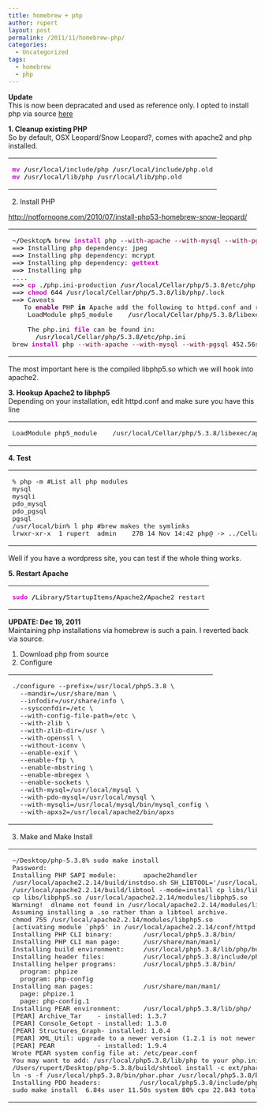 ```yaml
---
title: homebrew + php
author: rupert
layout: post
permalink: /2011/11/homebrew-php/
categories:
  - Uncategorized
tags:
  - homebrew
  - php
---
```

**Update**  
This is now been depracated and used as reference only. I opted to install php via source [here][1]

**1. Cleanup existing PHP**  
So by default, OSX Leopard/Snow Leopard?, comes with apache2 and php installed.

<div class="wp_syntax">
  <table>
    <tr>
      <td class="code">
        <pre class="bash" style="font-family:monospace;"><span style="color: #c20cb9; font-weight: bold;">mv</span> <span style="color: #000000; font-weight: bold;">/</span>usr<span style="color: #000000; font-weight: bold;">/</span>local<span style="color: #000000; font-weight: bold;">/</span>include<span style="color: #000000; font-weight: bold;">/</span>php <span style="color: #000000; font-weight: bold;">/</span>usr<span style="color: #000000; font-weight: bold;">/</span>local<span style="color: #000000; font-weight: bold;">/</span>include<span style="color: #000000; font-weight: bold;">/</span>php.old
<span style="color: #c20cb9; font-weight: bold;">mv</span> <span style="color: #000000; font-weight: bold;">/</span>usr<span style="color: #000000; font-weight: bold;">/</span>local<span style="color: #000000; font-weight: bold;">/</span>lib<span style="color: #000000; font-weight: bold;">/</span>php <span style="color: #000000; font-weight: bold;">/</span>usr<span style="color: #000000; font-weight: bold;">/</span>local<span style="color: #000000; font-weight: bold;">/</span>lib<span style="color: #000000; font-weight: bold;">/</span>php.old</pre>
      </td>
    </tr>
  </table>
</div>

2. Install PHP

<http://notfornoone.com/2010/07/install-php53-homebrew-snow-leopard/>

<div class="wp_syntax">
  <table>
    <tr>
      <td class="code">
        <pre class="bash" style="font-family:monospace;">~<span style="color: #000000; font-weight: bold;">/</span>Desktop<span style="color: #000000; font-weight: bold;">%</span> brew <span style="color: #c20cb9; font-weight: bold;">install</span> php <span style="color: #660033;">--with-apache</span> <span style="color: #660033;">--with-mysql</span> <span style="color: #660033;">--with-pgsql</span>
==<span style="color: #000000; font-weight: bold;">&gt;</span> Installing php dependency: jpeg
==<span style="color: #000000; font-weight: bold;">&gt;</span> Installing php dependency: mcrypt
==<span style="color: #000000; font-weight: bold;">&gt;</span> Installing php dependency: <span style="color: #c20cb9; font-weight: bold;">gettext</span>
==<span style="color: #000000; font-weight: bold;">&gt;</span> Installing php
....
==<span style="color: #000000; font-weight: bold;">&gt;</span> <span style="color: #c20cb9; font-weight: bold;">cp</span> .<span style="color: #000000; font-weight: bold;">/</span>php.ini-production <span style="color: #000000; font-weight: bold;">/</span>usr<span style="color: #000000; font-weight: bold;">/</span>local<span style="color: #000000; font-weight: bold;">/</span>Cellar<span style="color: #000000; font-weight: bold;">/</span>php<span style="color: #000000; font-weight: bold;">/</span>5.3.8<span style="color: #000000; font-weight: bold;">/</span>etc<span style="color: #000000; font-weight: bold;">/</span>php.ini
==<span style="color: #000000; font-weight: bold;">&gt;</span> <span style="color: #c20cb9; font-weight: bold;">chmod</span> <span style="color: #000000;">644</span> <span style="color: #000000; font-weight: bold;">/</span>usr<span style="color: #000000; font-weight: bold;">/</span>local<span style="color: #000000; font-weight: bold;">/</span>Cellar<span style="color: #000000; font-weight: bold;">/</span>php<span style="color: #000000; font-weight: bold;">/</span>5.3.8<span style="color: #000000; font-weight: bold;">/</span>lib<span style="color: #000000; font-weight: bold;">/</span>php<span style="color: #000000; font-weight: bold;">/</span>.lock
==<span style="color: #000000; font-weight: bold;">&gt;</span> Caveats
   To <span style="color: #7a0874; font-weight: bold;">enable</span> PHP <span style="color: #000000; font-weight: bold;">in</span> Apache add the following to httpd.conf and restart Apache:
    LoadModule php5_module    <span style="color: #000000; font-weight: bold;">/</span>usr<span style="color: #000000; font-weight: bold;">/</span>local<span style="color: #000000; font-weight: bold;">/</span>Cellar<span style="color: #000000; font-weight: bold;">/</span>php<span style="color: #000000; font-weight: bold;">/</span>5.3.8<span style="color: #000000; font-weight: bold;">/</span>libexec<span style="color: #000000; font-weight: bold;">/</span>apache2<span style="color: #000000; font-weight: bold;">/</span>libphp5.so
&nbsp;
    The php.ini <span style="color: #c20cb9; font-weight: bold;">file</span> can be found in:
      <span style="color: #000000; font-weight: bold;">/</span>usr<span style="color: #000000; font-weight: bold;">/</span>local<span style="color: #000000; font-weight: bold;">/</span>Cellar<span style="color: #000000; font-weight: bold;">/</span>php<span style="color: #000000; font-weight: bold;">/</span>5.3.8<span style="color: #000000; font-weight: bold;">/</span>etc<span style="color: #000000; font-weight: bold;">/</span>php.ini
brew <span style="color: #c20cb9; font-weight: bold;">install</span> php <span style="color: #660033;">--with-apache</span> <span style="color: #660033;">--with-mysql</span> <span style="color: #660033;">--with-pgsql</span> 452.56s user 272.47s system <span style="color: #000000;">126</span><span style="color: #000000; font-weight: bold;">%</span> cpu <span style="color: #000000;">9</span>:<span style="color: #000000;">31.75</span> total</pre>
      </td>
    </tr>
  </table>
</div>

The most important here is the compiled libphp5.so which we will hook into apache2.

**3. Hookup Apache2 to libphp5**  
Depending on your installation, edit httpd.conf and make sure you have this line

<div class="wp_syntax">
  <table>
    <tr>
      <td class="code">
        <pre class="conf" style="font-family:monospace;">LoadModule php5_module    /usr/local/Cellar/php/5.3.8/libexec/apache2/libphp5.so</pre>
      </td>
    </tr>
  </table>
</div>

**4. Test**

<div class="wp_syntax">
  <table>
    <tr>
      <td class="code">
        <pre class="terminal" style="font-family:monospace;">% php -m #List all php modules
mysql
mysqli
pdo_mysql
pdo_pgsql
pgsql
/usr/local/bin% l php #brew makes the symlinks
lrwxr-xr-x  1 rupert  admin    27B 14 Nov 14:42 php@ -&gt; ../Cellar/php/5.3.8/bin/php</pre>
      </td>
    </tr>
  </table>
</div>

Well if you have a wordpress site, you can test if the whole thing works.

**5. Restart Apache**

<div class="wp_syntax">
  <table>
    <tr>
      <td class="code">
        <pre class="bash" style="font-family:monospace;"><span style="color: #c20cb9; font-weight: bold;">sudo</span> <span style="color: #000000; font-weight: bold;">/</span>Library<span style="color: #000000; font-weight: bold;">/</span>StartupItems<span style="color: #000000; font-weight: bold;">/</span>Apache2<span style="color: #000000; font-weight: bold;">/</span>Apache2 restart</pre>
      </td>
    </tr>
  </table>
</div>

**UPDATE: Dec 19, 2011**  
Maintaining php installations via homebrew is such a pain. I reverted back via source.  
1. Download php from source  
2. Configure

<div class="wp_syntax">
  <table>
    <tr>
      <td class="code">
        <pre class="conf" style="font-family:monospace;">./configure --prefix=/usr/local/php5.3.8 \
  --mandir=/usr/share/man \
  --infodir=/usr/share/info \
  --sysconfdir=/etc \
  --with-config-file-path=/etc \
  --with-zlib \
  --with-zlib-dir=/usr \
  --with-openssl \
  --without-iconv \
  --enable-exif \
  --enable-ftp \
  --enable-mbstring \
  --enable-mbregex \
  --enable-sockets \
  --with-mysql=/usr/local/mysql \
  --with-pdo-mysql=/usr/local/mysql \
  --with-mysqli=/usr/local/mysql/bin/mysql_config \
  --with-apxs2=/usr/local/apache2/bin/apxs</pre>
      </td>
    </tr>
  </table>
</div>

3. Make and Make Install

<div class="wp_syntax">
  <table>
    <tr>
      <td class="code">
        <pre class="terminal" style="font-family:monospace;">~/Desktop/php-5.3.8% sudo make install
Password:
Installing PHP SAPI module:       apache2handler
/usr/local/apache2.2.14/build/instdso.sh SH_LIBTOOL='/usr/local/apache2.2.14/build/libtool' libs/libphp5.so /usr/local/apache2.2.14/modules
/usr/local/apache2.2.14/build/libtool --mode=install cp libs/libphp5.so /usr/local/apache2.2.14/modules/
cp libs/libphp5.so /usr/local/apache2.2.14/modules/libphp5.so
Warning!  dlname not found in /usr/local/apache2.2.14/modules/libphp5.so.
Assuming installing a .so rather than a libtool archive.
chmod 755 /usr/local/apache2.2.14/modules/libphp5.so
[activating module `php5' in /usr/local/apache2.2.14/conf/httpd.conf]
Installing PHP CLI binary:        /usr/local/php5.3.8/bin/
Installing PHP CLI man page:      /usr/share/man/man1/
Installing build environment:     /usr/local/php5.3.8/lib/php/build/
Installing header files:          /usr/local/php5.3.8/include/php/
Installing helper programs:       /usr/local/php5.3.8/bin/
  program: phpize
  program: php-config
Installing man pages:             /usr/share/man/man1/
  page: phpize.1
  page: php-config.1
Installing PEAR environment:      /usr/local/php5.3.8/lib/php/
[PEAR] Archive_Tar    - installed: 1.3.7
[PEAR] Console_Getopt - installed: 1.3.0
[PEAR] Structures_Graph- installed: 1.0.4
[PEAR] XML_Util: upgrade to a newer version (1.2.1 is not newer than 1.2.1)
[PEAR] PEAR           - installed: 1.9.4
Wrote PEAR system config file at: /etc/pear.conf
You may want to add: /usr/local/php5.3.8/lib/php to your php.ini include_path
/Users/rupert/Desktop/php-5.3.8/build/shtool install -c ext/phar/phar.phar /usr/local/php5.3.8/bin
ln -s -f /usr/local/php5.3.8/bin/phar.phar /usr/local/php5.3.8/bin/phar
Installing PDO headers:          /usr/local/php5.3.8/include/php/ext/pdo/
sudo make install  6.84s user 11.50s system 80% cpu 22.843 total</pre>
      </td>
    </tr>
  </table>
</div>

 [1]: /wordpress/2011/12/installing-php-on-osx/